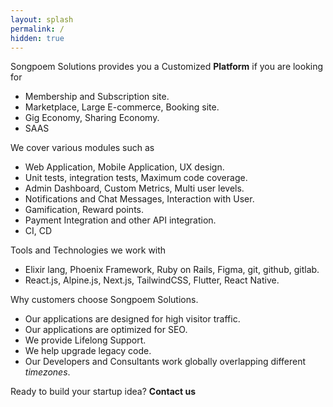 ```yaml
---
layout: splash
permalink: /
hidden: true
---
```


Songpoem Solutions provides you a Customized **Platform** if you are looking for
- Membership and Subscription site.
- Marketplace, Large E-commerce, Booking site.
- Gig Economy, Sharing Economy.
- SAAS

We cover various modules such as
- Web Application, Mobile Application, UX design.
- Unit tests, integration tests, Maximum code coverage.
- Admin Dashboard, Custom Metrics, Multi user levels.
- Notifications and Chat Messages, Interaction with User.
- Gamification, Reward points.
- Payment Integration and other API integration.
- CI, CD

Tools and Technologies we work with
- Elixir lang, Phoenix Framework, Ruby on Rails, Figma, git, github, gitlab.
- React.js, Alpine.js, Next.js, TailwindCSS, Flutter, React Native.

Why customers choose Songpoem Solutions.
- Our applications are designed for high visitor traffic. 
- Our applications are optimized for SEO.
- We provide Lifelong Support.
- We help upgrade legacy code.
- Our Developers and Consultants work globally overlapping different *timezones*.

Ready to build your startup idea? **Contact us**